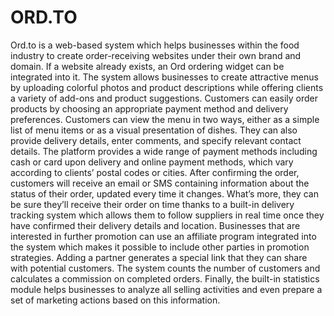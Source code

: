 # ORD.TO
Ord.to is a web-based system which helps businesses within the food industry to create order-receiving websites under their own brand and domain. If a website already exists, an Ord ordering widget can be integrated into it.  The system allows businesses to create attractive menus by uploading colorful photos and product descriptions while offering clients a variety of add-ons and product suggestions.  Customers can easily order products by choosing an appropriate payment method and delivery preferences.  Customers can view the menu in two ways, either as a simple list of menu items or as a visual presentation of dishes. They can also provide delivery details, enter comments, and specify relevant contact details. The platform provides a wide range of payment methods including cash or card upon delivery and online payment methods, which vary according to clients’ postal codes or cities.  After confirming the order, customers will receive an email or SMS containing information about the status of their order, updated every time it changes.  What’s more, they can be sure they’ll receive their order on time thanks to a built-in delivery tracking system which allows them to follow suppliers in real time once they have confirmed their delivery details and location.  Businesses that are interested in further promotion can use an affiliate program integrated into the system which makes it possible to include other parties in promotion strategies. Adding a partner generates a special link that they can share with potential customers. The system counts the number of customers and calculates a commission on completed orders.  Finally, the built-in statistics module helps businesses to analyze all selling activities and even prepare a set of marketing actions based on this information.
